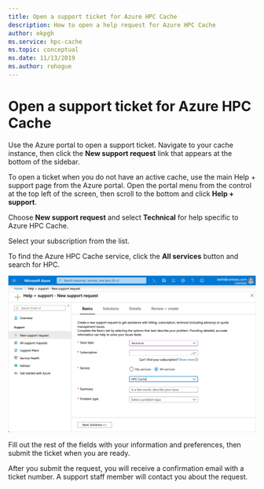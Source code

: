 ```yaml
---
title: Open a support ticket for Azure HPC Cache
description: How to open a help request for Azure HPC Cache 
author: ekpgh
ms.service: hpc-cache
ms.topic: conceptual
ms.date: 11/13/2019
ms.author: rohogue
---
```


# Open a support ticket for Azure HPC Cache

Use the Azure portal to open a support ticket. Navigate to your cache instance, then click the **New support request** link that appears at the bottom of the sidebar.

To open a ticket when you do not have an active cache, use the main Help + support page from the Azure portal. Open the portal menu from the control at the top left of the screen, then scroll to the bottom and click **Help + support**.

Choose **New support request** and select **Technical** for help specific to Azure HPC Cache.

Select your subscription from the list.

To find the Azure HPC Cache service, click the **All services** button and search for HPC.

![Screenshot of the support request - Basics tab, partly filled out as described](media/hpc-cache-support-request.png)

Fill out the rest of the fields with your information and preferences, then submit the ticket when you are ready.

After you submit the request, you will receive a confirmation email with a ticket number. A support staff member will contact you about the request.
